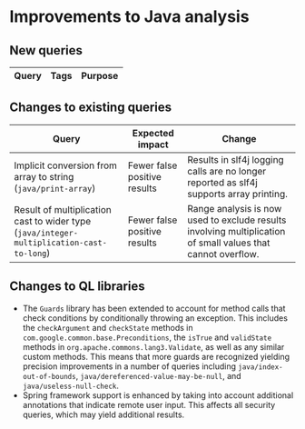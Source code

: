 # Improvements to Java analysis

## New queries

| **Query**                   | **Tags**  | **Purpose**                                                        |
|-----------------------------|-----------|--------------------------------------------------------------------|

## Changes to existing queries

| **Query**                  | **Expected impact**    | **Change**                                                       |
|----------------------------|------------------------|------------------------------------------------------------------|
| Implicit conversion from array to string (`java/print-array`) | Fewer false positive results | Results in slf4j logging calls are no longer reported as slf4j supports array printing. |
| Result of multiplication cast to wider type (`java/integer-multiplication-cast-to-long`) | Fewer false positive results | Range analysis is now used to exclude results involving multiplication of small values that cannot overflow. |

## Changes to QL libraries

* The `Guards` library has been extended to account for method calls that check
  conditions by conditionally throwing an exception. This includes the
  `checkArgument` and `checkState` methods in
  `com.google.common.base.Preconditions`, the `isTrue` and `validState` methods
  in `org.apache.commons.lang3.Validate`, as well as any similar custom
  methods. This means that more guards are recognized yielding precision
  improvements in a number of queries including `java/index-out-of-bounds`,
  `java/dereferenced-value-may-be-null`, and `java/useless-null-check`.
* Spring framework support is enhanced by taking into account additional
  annotations that indicate remote user input. This affects all security
  queries, which may yield additional results.
